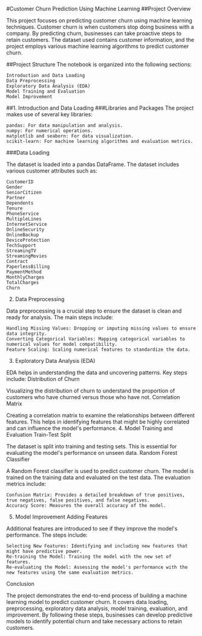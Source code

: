 #Customer Churn Prediction Using Machine Learning
##Project Overview

This project focuses on predicting customer churn using machine learning techniques. Customer churn is when customers stop doing business with a company. By predicting churn, businesses can take proactive steps to retain customers. The dataset used contains customer information, and the project employs various machine learning algorithms to predict customer churn.


##Project Structure
The notebook is organized into the following sections:

    Introduction and Data Loading
    Data Preprocessing
    Exploratory Data Analysis (EDA)
    Model Training and Evaluation
    Model Improvement

##1. Introduction and Data Loading
###Libraries and Packages
The project makes use of several key libraries:

    pandas: For data manipulation and analysis.
    numpy: For numerical operations.
    matplotlib and seaborn: For data visualization.
    scikit-learn: For machine learning algorithms and evaluation metrics.

###Data Loading

The dataset is loaded into a pandas DataFrame. The dataset includes various customer attributes such as:

    CustomerID
    Gender
    SeniorCitizen
    Partner
    Dependents
    Tenure
    PhoneService
    MultipleLines
    InternetService
    OnlineSecurity
    OnlineBackup
    DeviceProtection
    TechSupport
    StreamingTV
    StreamingMovies
    Contract
    PaperlessBilling
    PaymentMethod
    MonthlyCharges
    TotalCharges
    Churn

2. Data Preprocessing

Data preprocessing is a crucial step to ensure the dataset is clean and ready for analysis. The main steps include:

    Handling Missing Values: Dropping or imputing missing values to ensure data integrity.
    Converting Categorical Variables: Mapping categorical variables to numerical values for model compatibility.
    Feature Scaling: Scaling numerical features to standardize the data.

3. Exploratory Data Analysis (EDA)

EDA helps in understanding the data and uncovering patterns. Key steps include:
Distribution of Churn

Visualizing the distribution of churn to understand the proportion of customers who have churned versus those who have not.
Correlation Matrix

Creating a correlation matrix to examine the relationships between different features. This helps in identifying features that might be highly correlated and can influence the model's performance.
4. Model Training and Evaluation
Train-Test Split

The dataset is split into training and testing sets. This is essential for evaluating the model's performance on unseen data.
Random Forest Classifier

A Random Forest classifier is used to predict customer churn. The model is trained on the training data and evaluated on the test data. The evaluation metrics include:

    Confusion Matrix: Provides a detailed breakdown of true positives, true negatives, false positives, and false negatives.
    Accuracy Score: Measures the overall accuracy of the model.

5. Model Improvement
Adding Features

Additional features are introduced to see if they improve the model's performance. The steps include:

    Selecting New Features: Identifying and including new features that might have predictive power.
    Re-training the Model: Training the model with the new set of features.
    Re-evaluating the Model: Assessing the model's performance with the new features using the same evaluation metrics.

Conclusion

The project demonstrates the end-to-end process of building a machine learning model to predict customer churn. It covers data loading, preprocessing, exploratory data analysis, model training, evaluation, and improvement. By following these steps, businesses can develop predictive models to identify potential churn and take necessary actions to retain customers.
